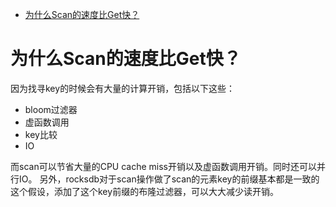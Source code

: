 - [为什么Scan的速度比Get快？](#为什么scan的速度比get快)

# 为什么Scan的速度比Get快？
因为找寻key的时候会有大量的计算开销，包括以下这些：
* bloom过滤器
* 虚函数调用
* key比较
* IO

而scan可以节省大量的CPU cache miss开销以及虚函数调用开销。同时还可以并行IO。
另外，rocksdb对于scan操作做了scan的元素key的前缀基本都是一致的这个假设，添加了这个key前缀的布隆过滤器，可以大大减少读开销。